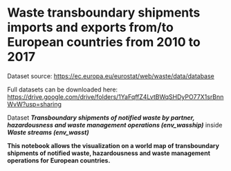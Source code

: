 # Waste transboundary shipments imports and exports from/to European countries from 2010 to 2017

Dataset source: https://ec.europa.eu/eurostat/web/waste/data/database

Full datasets can be downloaded here: https://drive.google.com/drive/folders/1YaFqffZ4LvtBWqSHDyPO77X1srBnnWvW?usp=sharing

Dataset ***Transboundary shipments of notified waste by partner, hazardousness and waste management operations (env_wasship)*** inside ***Waste streams (env_wasst)***

**This notebook allows the visualization on a world map of transboundary shipments of notified waste, hazardousness and waste management operations for European countries.**


